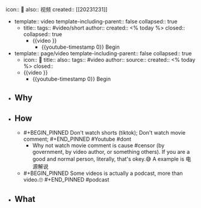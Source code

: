 icon:: 🎥
also:: 视频
created:: [[20231231]]

  - template:: video
    template-including-parent:: false
    collapsed:: true
    - title:: 
      tags:: #video/short
      author:: 
      created:: <% today %>
      closed:: 
      collapsed:: true
      - {{video }}
        - {{youtube-timestamp 0}} Begin
  - template:: page/video
    template-including-parent:: false
    collapsed:: true
    - icon:: 🎥
      title:: 
      also:: 
      tags:: #video
      author:: 
      source:: 
      created:: <% today %>
      closed::
    - {{video }}
      - {{youtube-timestamp 0}} Begin
- ## Why
- ## How
  - #+BEGIN_PINNED
    Don't watch shorts (tiktok);
    Don't watch movie comment;
    #+END_PINNED
    #Youtube #dont
    - Why not watch movie comment is cause #censor (by government, by video author, or something others). If you are a good and normal person, literally, that's okey.😅 A example is 电源解说
  - #+BEGIN_PINNED
    Some videos is actually a podcast, more than video.🙄
    #+END_PINNED
    #podcast
- ## What